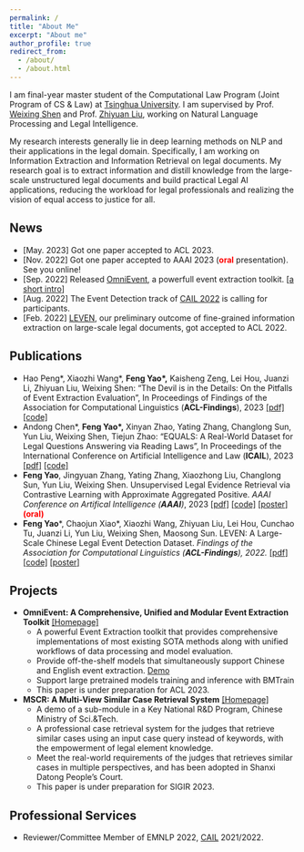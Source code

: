 ```yaml
---
permalink: /
title: "About Me"
excerpt: "About me"
author_profile: true
redirect_from: 
  - /about/
  - /about.html
---
```


I am final-year master student of the Computational Law Program (Joint Program of CS & Law) at [Tsinghua University](https://www.tsinghua.edu.cn/en/index.htm). I am
supervised by Prof. [Weixing Shen](https://oxcaigg.oii.ox.ac.uk/people/weixing-shen/) and Prof. [Zhiyuan Liu](https://scholar.google.com/citations?user=dT0v5u0AAAAJ&hl), 
working on Natural Language Processing and Legal Intelligence.

My research interests generally lie in deep learning methods on NLP and their applications in the legal 
domain. Specifically, I am working on Information Extraction and Information Retrieval on legal documents. My research goal is to extract information and distill knowledge from the large-scale unstructured legal documents and build practical Legal AI applications, reducing the workload for legal professionals and realizing the vision of equal access to justice for all.

## News
* [May. 2023] Got one paper accepted to ACL 2023.
* [Nov. 2022] Got one paper accepted to AAAI 2023 (**<font color='red'>oral</font>** presentation). See you online!
* [Sep. 2022] Released [OmniEvent](https://github.com/THU-KEG/OmniEvent/), a powerfull event extraction toolkit. [[a short intro](https://mp.weixin.qq.com/s/dSr7Emg-cVB2uol5CGQIJQ)]
* [Aug. 2022] The Event Detection track of [CAIL 2022](http://cail.cipsc.org.cn/) is calling for participants.
* [Feb. 2022] [LEVEN](https://arxiv.org/pdf/2203.08556.pdf), our preliminary outcome of fine-grained information 
extraction on large-scale legal documents, got accepted to ACL 2022.

## Publications
* Hao Peng\*, Xiaozhi Wang\*, **Feng Yao\*,** Kaisheng Zeng, Lei Hou, Juanzi Li, Zhiyuan Liu, Weixing Shen: “The Devil is in the Details: On the Pitfalls of Event Extraction Evaluation”, In Proceedings of Findings of the Association for Computational Linguistics (**ACL-Findings**), 2023  [[pdf]](https://yaof20.github.io/files/acl2023-omnievent-preprint.pdf) [[code]](https://github.com/THU-KEG/OmniEvent)
* Andong Chen*, **Feng Yao\*,** Xinyan Zhao, Yating Zhang, Changlong Sun, Yun Liu, Weixing Shen, Tiejun Zhao: “EQUALS: A Real-World Dataset for Legal Questions Answering via Reading Laws”, In Proceedings of the International Conference on Artificial Intelligence and Law (**ICAIL**), 2023  [[pdf]](https://yaof20.github.io/files/icail2023-lqa-preprint.pdf) [[code]](https://github.com/thunlp/LEVEN)
* **Feng Yao**, Jingyuan Zhang, Yating Zhang, Xiaozhong Liu, Changlong Sun, Yun Liu, Weixing Shen. Unsupervised Legal Evidence Retrieval via Contrastive Learning with Approximate Aggregated Positive. *AAAI Conference on Artifical Intelligence (**AAAI**)*, 2023 [[pdf]](https://yaof20.github.io/files/aaai2023-ler-preprint.pdf) [[code]]() [[poster]](https://yaof20.github.io/files/aaai2023-poster.pdf) **<font color='red'>(oral)</font>**
* **Feng Yao**\*, Chaojun Xiao\*, Xiaozhi Wang, Zhiyuan Liu, Lei Hou, Cunchao Tu, Juanzi Li, Yun Liu, Weixing Shen, Maosong Sun. 
LEVEN: A Large-Scale Chinese Legal Event Detection Dataset. *Findings of the Association for Computational Linguistics (**ACL-Findings**), 2022.* [[pdf]](https://aclanthology.org/2022.findings-acl.17.pdf) [[code]](https://github.com/thunlp/LEVEN) [[poster]](https://yaof20.github.io/files/acl2022-poster.pdf)

## Projects

* **OmniEvent: A Comprehensive, Unified and Modular Event Extraction Toolkit** [[Homepage]](https://github.com/THU-KEG/OmniEvent)
  * A powerful Event Extraction toolkit that provides comprehensive implementations of most existing SOTA methods along with unified workflows of data processing and model evaluation. 
  * Provide off-the-shelf models that simultaneously support Chinese and English event extraction. [Demo](http://103.238.162.34:9621/) 
  * Support large pretrained models training and inference with BMTrain
  * This paper is under preparation for ACL 2023.
* **MSCR: A Multi-View Similar Case Retrieval System** [[Homepage]](http://120.78.175.164:5000/casepred)
  * A demo of a sub-module in a Key National R&D Program, Chinese Ministry of Sci.&Tech. 
  * A professional case retrieval system for the judges that retrieve similar cases using an input case query instead of keywords, with the empowerment of legal element knowledge.
  * Meet the real-world requirements of the judges that retrieves similar cases in multiple perspectives, and has been adopted in Shanxi Datong People’s Court.
  * This paper is under preparation for SIGIR 2023.



## Professional Services

* Reviewer/Committee Member of EMNLP 2022, [CAIL](http://cail.cipsc.org.cn/) 2021/2022. 